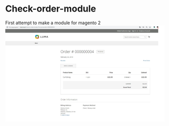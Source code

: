 # Check-order-module
First attempt to make a module for magento 2
![module](https://github.com/dmitriyltw/CheckOrder-magento2/raw/master/module.jpg)
